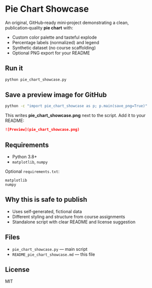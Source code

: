 # Pie Chart Showcase

An original, GitHub‑ready mini‑project demonstrating a clean, publication‑quality **pie chart** with:

- Custom color palette and tasteful explode
- Percentage labels (normalized) and legend
- Synthetic dataset (no course scaffolding)
- Optional PNG export for your README

## Run it

```bash
python pie_chart_showcase.py
```

## Save a preview image for GitHub

```bash
python -c "import pie_chart_showcase as p; p.main(save_png=True)"
```

This writes **pie\_chart\_showcase.png** next to the script. Add it to your README:

```markdown
![Preview](pie_chart_showcase.png)
```

## Requirements

- Python 3.8+
- `matplotlib`, `numpy`

Optional `requirements.txt`:

```
matplotlib
numpy
```

## Why this is safe to publish

- Uses self‑generated, fictional data
- Different styling and structure from course assignments
- Standalone script with clear README and license suggestion

## Files

- `pie_chart_showcase.py` — main script
- `README_pie_chart_showcase.md` — this file

## License

MIT


